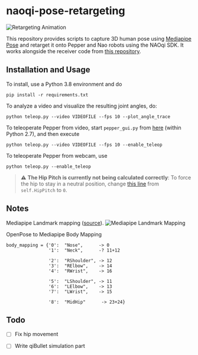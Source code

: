 # naoqi-pose-retargeting

![Retargeting Animation](https://raw.githubusercontent.com/elggem/naoqi-pose-retargeting/main/images/animation.gif)

This repository provides scripts to capture 3D human pose using [Mediapipe Pose](https://google.github.io/mediapipe/solutions/pose.html) and retarget it onto Pepper and Nao robots using the NAOqi SDK. It works alongside the receiver code from [this repository](https://github.com/FraPorta/pepper_openpose_teleoperation/tree/main/pepper_teleoperation).

## Installation and Usage

To install, use a Python 3.8 environment and do 

```
pip install -r requirements.txt
```

To analyze a video and visualize the resulting joint angles, do:

```
python teleop.py --video VIDEOFILE --fps 10 --plot_angle_trace
```

To teleoperate Pepper from video, start `pepper_gui.py` from [here](https://github.com/FraPorta/pepper_openpose_teleoperation/tree/main/pepper_teleoperation) (within Python 2.7), and then execute

```
python teleop.py --video VIDEOFILE --fps 10 --enable_teleop
```

To teleoperate Pepper from webcam, use

```
python teleop.py --enable_teleop
```

> :warning: **The Hip Pitch is currently not being calculated correctly**: To force the hip to stay in a neutral position, change [this line](https://github.com/FraPorta/pepper_openpose_teleoperation/blob/11d4bbd98270fab7a822a7e5b6bbb124f9b6933f/pepper_teleoperation/pepper_approach_control_thread.py#L437) from `self.HipPitch` to `0`. 

## Notes

Mediapipe Landmark mapping ([source](https://google.github.io/mediapipe/solutions/pose.html)).
![Mediapipe Landmark Mapping](https://google.github.io/mediapipe/images/mobile/pose_tracking_full_body_landmarks.png)

OpenPose to Mediapipe Body Mapping
```
body_mapping = {'0':  "Nose",      -> 0
                '1':  "Neck",      -? 11+12

                '2':  "RShoulder", -> 12
                '3':  "RElbow",    -> 14
                '4':  "RWrist",    -> 16

                '5':  "LShoulder", -> 11
                '6':  "LElbow",    -> 13
                '7':  "LWrist",    -> 15

                '8':  "MidHip"      -> 23+24}
```

## Todo

 - [ ] Fix hip movement
 - [ ] Write qiBullet simulation part

